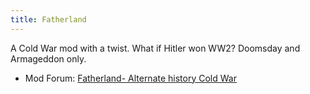 ```yaml
---
title: Fatherland
---
```

A Cold War mod with a twist. What if Hitler won WW2? Doomsday and
Armageddon only.

-   Mod Forum: [Fatherland- Alternate history Cold
    War](http://forum.paradoxplaza.com/forum/showthread.php?t=294848)
